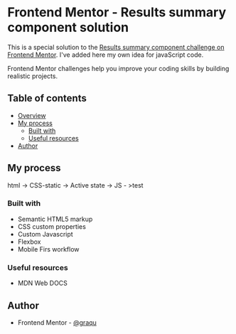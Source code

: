 # Frontend Mentor - Results summary component solution

This is a special solution to the [Results summary component challenge on Frontend Mentor](https://www.frontendmentor.io/challenges/results-summary-component-CE_K6s0maV). I've added here my own idea for javaScript code. 


Frontend Mentor challenges help you improve your coding skills by building realistic projects. 

## Table of contents

- [Overview](#overview)
- [My process](#my-process)
  - [Built with](#built-with)
  - [Useful resources](#useful-resources)
- [Author](#author)

## My process

html -> CSS-static -> Active state -> JS - >test

### Built with

- Semantic HTML5 markup
- CSS custom properties
- Custom Javascript
- Flexbox
- Mobile Firs workflow

### Useful resources

- MDN Web DOCS

## Author

- Frontend Mentor - [@graqu](https://www.frontendmentor.io/profile/graqu)